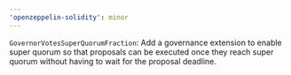 ```yaml
---
'openzeppelin-solidity': minor
---
```


`GovernorVotesSuperQuorumFraction`: Add a governance extension to enable super quorum so that proposals can be executed once they reach super quorum without having to wait for the proposal deadline.
